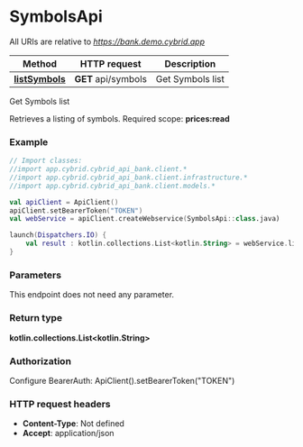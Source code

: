 # SymbolsApi

All URIs are relative to *https://bank.demo.cybrid.app*

Method | HTTP request | Description
------------- | ------------- | -------------
[**listSymbols**](SymbolsApi.md#listSymbols) | **GET** api/symbols | Get Symbols list



Get Symbols list

Retrieves a listing of symbols.  Required scope: **prices:read**

### Example
```kotlin
// Import classes:
//import app.cybrid.cybrid_api_bank.client.*
//import app.cybrid.cybrid_api_bank.client.infrastructure.*
//import app.cybrid.cybrid_api_bank.client.models.*

val apiClient = ApiClient()
apiClient.setBearerToken("TOKEN")
val webService = apiClient.createWebservice(SymbolsApi::class.java)

launch(Dispatchers.IO) {
    val result : kotlin.collections.List<kotlin.String> = webService.listSymbols()
}
```

### Parameters
This endpoint does not need any parameter.

### Return type

**kotlin.collections.List&lt;kotlin.String&gt;**

### Authorization


Configure BearerAuth:
    ApiClient().setBearerToken("TOKEN")

### HTTP request headers

 - **Content-Type**: Not defined
 - **Accept**: application/json

